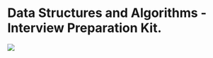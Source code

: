 # Data Structures and Algorithms - Interview Preparation Kit.
![](https://s3.amazonaws.com/intranet-projects-files/holbertonschool-higher-level_programming+/246/giphy-4.gif)
